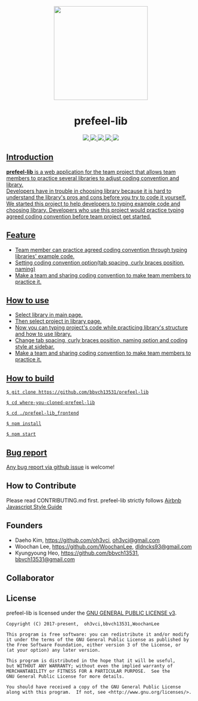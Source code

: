 <div align="middle">
<img src="https://www.dropbox.com/s/hxisnnhvfxhzd2u/prefeel-lib_logo.png?raw=1" height="250px" >
</div>

<h1 align="center">prefeel-lib</h1>

<p align="center">
	<a href="https://github.com/bbvch13531/prefeel-lib/blob/master/LICENSE"><img src="https://img.shields.io/badge/license-GPL%20v3-green.svg">
	<a href="https://travis-ci.org/bbvch13531/prefeel-lib"><img src="https://travis-ci.org/bbvch13531/prefeel-lib.svg?branch=master">
	<a href="https://www.npmjs.com/"><img src="https://img.shields.io/npm/v/npm.svg">
	<a href="https://www.npmjs.com/"><img src="https://img.shields.io/badge/node->=8-brightgreen.svg">
	<a href="https://github.com/bbvch13531/prefeel-lib"><img src="https://img.shields.io/badge/release-v0.0.1-brightgreen.svg">
</p>

##  Introduction
 **prefeel-lib** is a web application for the team project that allows team members to practice several libraries to adjust coding convention and library.  
Developers have in trouble in choosing library because it is hard to understand the library's pros and cons before you try to code it yourself. We started this project to help developers to typing example code and choosing library. Developers who use this project would practice typing agreed coding convention before team project get started.

## Feature
- Team member can practice agreed coding convention through typing libraries' example code. 
- Setting coding convention option(tab spacing, curly braces position, naming)
- Make a team and sharing coding convention to make team members to practice it.

## How to use
- Select library in main page.
- Then select project in library page.
- Now you can typing project's code while practicing library's structure and how to use library.
- Change tab spacing, curly braces position, naming option and coding style at sidebar.
- Make a team and sharing coding convention to make team members to practice it.

## How to build
```
$ git clone https://github.com/bbvch13531/prefeel-lib

$ cd where-you-cloned-prefeel-lib

$ cd ./prefeel-lib_frontend

$ npm install

$ npm start
```
## Bug report
Any bug report via [github issue](https://github.com/bbvch13531/prefeel-lib/issues) is welcome!

##  How to Contribute
Please read CONTRIBUTING.md first.
prefeel-lib strictly follows [Airbnb Javascript Style Guide](https://github.com/airbnb/javascript)

## Founders
- Daeho Kim, https://github.com/oh3vci, oh3vci@gmail.com
- Woochan Lee, https://github.com/WoochanLee, dldncks93@gmail.com
- Kyungyoung Heo, https://github.com/bbvch13531, bbvch13531@gmail.com

## Collaborator

## License
prefeel-lib is licensed under the [GNU GENERAL PUBLIC LICENSE v3](https://github.com/bbvch13531/prefeel-lib/blob/master/LICENSE).
```
Copyright (C) 2017-present,  oh3vci,bbvch13531,WoochanLee

This program is free software: you can redistribute it and/or modify
it under the terms of the GNU General Public License as published by
the Free Software Foundation, either version 3 of the License, or
(at your option) any later version.

This program is distributed in the hope that it will be useful,
but WITHOUT ANY WARRANTY; without even the implied warranty of
MERCHANTABILITY or FITNESS FOR A PARTICULAR PURPOSE.  See the
GNU General Public License for more details.

You should have received a copy of the GNU General Public License
along with this program.  If not, see <http://www.gnu.org/licenses/>.
```
